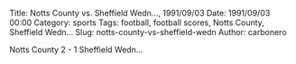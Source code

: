 Title: Notts County vs. Sheffield Wedn…, 1991/09/03
Date: 1991/09/03 00:00
Category: sports
Tags: football, football scores, Notts County, Sheffield Wedn…
Slug: notts-county-vs-sheffield-wedn
Author: carbonero


Notts County 2 - 1 Sheffield Wedn…
